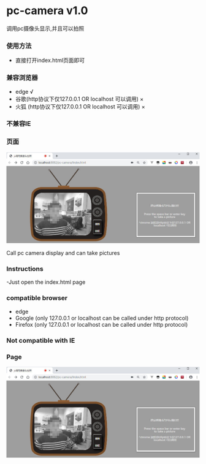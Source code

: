 # pc-camera v1.0
调用pc摄像头显示,并且可以拍照

### 使用方法
- 直接打开index.html页面即可

### 兼容浏览器
- edge √
- 谷歌(http协议下仅127.0.0.1 OR localhost 可以调用) ×
- 火狐 (http协议下仅127.0.0.1 OR localhost 可以调用) ×


### 不兼容IE

### 页面
![demo](./image/readMe.jpg)

Call pc camera display and can take pictures

### Instructions
-Just open the index.html page

### compatible browser
- edge
- Google (only 127.0.0.1 or localhost can be called under http protocol)
- Firefox  (only 127.0.0.1 or localhost can be called under http protocol)


### Not compatible with IE

### Page
![demo](./image/readMe.jpg)